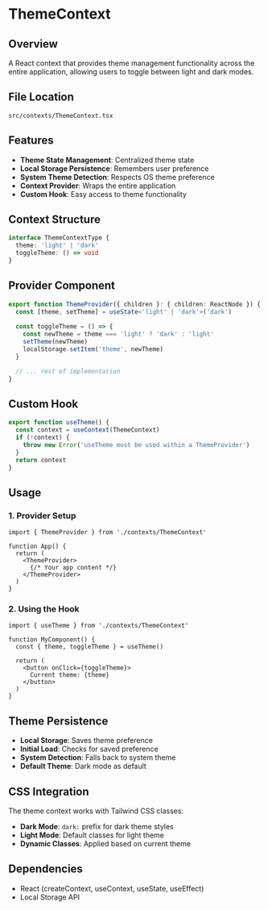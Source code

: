 # ThemeContext

## Overview
A React context that provides theme management functionality across the entire application, allowing users to toggle between light and dark modes.

## File Location
`src/contexts/ThemeContext.tsx`

## Features
- **Theme State Management**: Centralized theme state
- **Local Storage Persistence**: Remembers user preference
- **System Theme Detection**: Respects OS theme preference
- **Context Provider**: Wraps the entire application
- **Custom Hook**: Easy access to theme functionality

## Context Structure
```typescript
interface ThemeContextType {
  theme: 'light' | 'dark'
  toggleTheme: () => void
}
```

## Provider Component
```typescript
export function ThemeProvider({ children }: { children: ReactNode }) {
  const [theme, setTheme] = useState<'light' | 'dark'>('dark')
  
  const toggleTheme = () => {
    const newTheme = theme === 'light' ? 'dark' : 'light'
    setTheme(newTheme)
    localStorage.setItem('theme', newTheme)
  }

  // ... rest of implementation
}
```

## Custom Hook
```typescript
export function useTheme() {
  const context = useContext(ThemeContext)
  if (!context) {
    throw new Error('useTheme must be used within a ThemeProvider')
  }
  return context
}
```

## Usage

### 1. Provider Setup
```tsx
import { ThemeProvider } from './contexts/ThemeContext'

function App() {
  return (
    <ThemeProvider>
      {/* Your app content */}
    </ThemeProvider>
  )
}
```

### 2. Using the Hook
```tsx
import { useTheme } from './contexts/ThemeContext'

function MyComponent() {
  const { theme, toggleTheme } = useTheme()
  
  return (
    <button onClick={toggleTheme}>
      Current theme: {theme}
    </button>
  )
}
```

## Theme Persistence
- **Local Storage**: Saves theme preference
- **Initial Load**: Checks for saved preference
- **System Detection**: Falls back to system theme
- **Default Theme**: Dark mode as default

## CSS Integration
The theme context works with Tailwind CSS classes:
- **Dark Mode**: `dark:` prefix for dark theme styles
- **Light Mode**: Default classes for light theme
- **Dynamic Classes**: Applied based on current theme

## Dependencies
- React (createContext, useContext, useState, useEffect)
- Local Storage API
